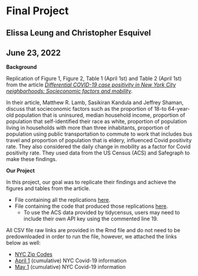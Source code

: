 # Final Project

## Elissa Leung and Christopher Esquivel

## June 23, 2022

**Background**

Replication of Figure 1, Figure 2, Table 1 (April 1st) and Table 2 (April 1st) from the article [*Differential COVID-19 case positivity in New York City neighborhoods: Socieconomic factors and mobility*](https://onlinelibrary.wiley.com/doi/epdf/10.1111/irv.12816).

In their article, Matthew R. Lamb, Sasikiran Kandula and Jeffrey Shaman, discuss that socieconomic factors such as the proportion of 18-to 64-year-old population that is uninsured, median household income, proportion of population that self-identified their race as white, proportion of population living in households with more than three inhabitants, proportion of population using public transportation to commute to work that includes bus travel and proportion of population that is eldery, influenced Covid positivity rate. They also considered the daily change in mobility as a factor for Covid positivity rate. They used data from the US Census (ACS) and Safegraph to make these findings.

**Our Project**

In this project, our goal was to replicate their findings and achieve the figures and tables from the article.
+ File containing all the replications [here](http://htmlpreview.github.io/?https://github.com/msr-ds3/covid-nyc-2022-group-3/blob/main/Group_3_Final_Project.html).
+ File containing the code that produced those replications [here](../main/Group_3_Final_Project.Rmd).
  + To use the ACS data provided by tidycensus, users may need to include their own API key using the commented line 19.

All CSV file raw links are provided in the Rmd file and do not need to be predownloaded in order to run the file, however, we attached the links below as well:
+ [NYC Zip Codes](https://raw.githubusercontent.com/erikgregorywebb/nyc-housing/master/Data/nyc-zip-codes.csv)
+ [April 1](https://raw.githubusercontent.com/nychealth/coronavirus-data/097cbd70aa00eb635b17b177bc4546b2fce21895/tests-by-zcta.csv) (cumulative) NYC Covid-19 information
+ [May 1](https://raw.githubusercontent.com/nychealth/coronavirus-data/9e26adc2c475d3378d7579e48e936f8a807b254b/tests-by-zcta.csv) (cumulative) NYC Covid-19 information

